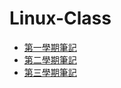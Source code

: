 # Linux-Class
* [第一學期筆記](https://github.com/peter8995/Linux-Class/tree/108-2)
* [第二學期筆記](https://github.com/peter8995/Linux-Class/tree/109-1)
* [第三學期筆記](https://github.com/peter8995/Linux-Class/tree/109-2)
